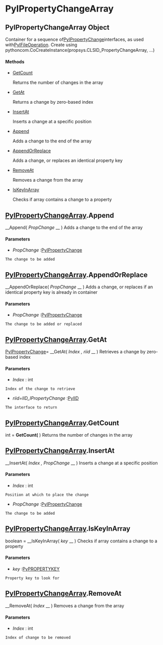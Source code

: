 # PyIPropertyChangeArray

## PyIPropertyChangeArray Object

Container for a sequence of[PyIPropertyChange](#pyipropertychange)interfaces, as used with[PyIFileOperation](#pyifileoperation).
Create using pythoncom.CoCreateInstance(propsys.CLSID_PropertyChangeArray, ...)

#### Methods


  - [GetCount](PyIPropertyChangeArray.md#pyipropertychangearraygetcount)

    Returns the number of changes in the array&nbsp;

  - [GetAt](PyIPropertyChangeArray.md#pyipropertychangearraygetat)

    Returns a change by zero-based index&nbsp;

  - [InsertAt](PyIPropertyChangeArray.md#pyipropertychangearrayinsertat)

    Inserts a change at a specific position&nbsp;

  - [Append](PyIPropertyChangeArray.md#pyipropertychangearrayappend)

    Adds a change to the end of the array&nbsp;

  - [AppendOrReplace](PyIPropertyChangeArray.md#pyipropertychangearrayappendorreplace)

    Adds a change, or replaces an identical property key&nbsp;

  - [RemoveAt](PyIPropertyChangeArray.md#pyipropertychangearrayremoveat)

    Removes a change from the array&nbsp;

  - [IsKeyInArray](PyIPropertyChangeArray.md#pyipropertychangearrayiskeyinarray)

    Checks if array contains a change to a property&nbsp;

## [PyIPropertyChangeArray](#pyipropertychangearray).Append

 __Append( *PropChange* __ )
Adds a change to the end of the array

#### Parameters


  -  *PropChange* :[PyIPropertyChange](#pyipropertychange)

    The change to be added

## [PyIPropertyChangeArray](#pyipropertychangearray).AppendOrReplace

 __AppendOrReplace( *PropChange* __ )
Adds a change, or replaces if an identical property key is already in container

#### Parameters


  -  *PropChange* :[PyIPropertyChange](#pyipropertychange)

    The change to be added or replaced

## [PyIPropertyChangeArray](#pyipropertychangearray).GetAt

[PyIPropertyChange](#pyipropertychange)= __GetAt( *Index*  *, riid* __ )
Retrieves a change by zero-based index

#### Parameters


  -  *Index* : int

    Index of the change to retrieve

  -  *riid=IID_IPropertyChange* :[PyIID](#pyiid)

    The interface to return

## [PyIPropertyChangeArray](#pyipropertychangearray).GetCount

int = __GetCount(__ )
Returns the number of changes in the array

## [PyIPropertyChangeArray](#pyipropertychangearray).InsertAt

 __InsertAt( *Index*  *, PropChange* __ )
Inserts a change at a specific position

#### Parameters


  -  *Index* : int

    Position at which to place the change

  -  *PropChange* :[PyIPropertyChange](#pyipropertychange)

    The change to be added

## [PyIPropertyChangeArray](#pyipropertychangearray).IsKeyInArray

boolean = __IsKeyInArray( *key* __ )
Checks if array contains a change to a property

#### Parameters


  -  *key* :[PyPROPERTYKEY](#pypropertykey)

    Property key to look for

## [PyIPropertyChangeArray](#pyipropertychangearray).RemoveAt

 __RemoveAt( *Index* __ )
Removes a change from the array

#### Parameters


  -  *Index* : int

    Index of change to be removed